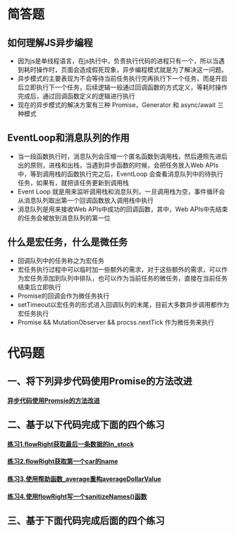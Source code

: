 # 简答题
## 如何理解JS异步编程
- 因为js是单线程语言，在js执行中，负责执行代码的进程只有一个，所以当遇到耗时操作时，页面会造成假死现象，异步编程模式就是为了解决这一问题。
- 异步模式的主要表现为不会等待当前任务执行完再执行下一个任务，而是开启后立即执行下一个任务，后续逻辑一般通过回调函数的方式定义，等耗时操作完成后，通过回调函数定义的逻辑进行执行
- 现在的异步模式的解决方案有三种 Promise，Generator 和 async/await 三种模式

## EventLoop和消息队列的作用
- 当一段函数执行时，消息队列会压缩一个匿名函数到调用栈，然后遵照先进后出的原则，进栈和出栈，当遇到异步函数的时候，会把任务放入Web APIs中，等到调用栈的函数执行完之后，EventLoop 会查看消息队列中的待执行任务，如果有，就把该任务更新到调用栈
- Event Loop 就是用来监听调用栈和消息队列，一旦调用栈为空，事件循环会从消息队列取出第一个回调函数放入调用栈中执行
- 消息队列是用来接收Web APIs中成功的回调函数，其中，Web APIs中先结束的任务会被放到消息队列的第一位

## 什么是宏任务，什么是微任务
- 回调队列中的任务称之为宏任务
- 宏任务执行过程中可以临时加一些额外的需求，对于这些额外的需求，可以作为宏任务添加到队列中排队，也可以作为当前任务的微任务，直接在当前任务结束后立即执行
- Promise的回调会作为微任务执行
- setTimeout以宏任务的形式进入回调队列的末尾，目前大多数异步调用都作为宏任务执行
- Promise && MutationObserver && procss.nextTick 作为微任务来执行
# 代码题
## 一、将下列异步代码使用Promise的方法改进
#### [异步代码使用Promsie的方法改进](./code/01-01.js)
## 二、基于以下代码完成下面的四个练习
#### [练习1.flowRight获取最后一条数据的in_stock](./code/02-01.js)
#### [练习2.flowRight获取第一个car的name](./code/02-02.js)
#### [练习3.使用帮助函数_average重构averageDollarValue](./code.02-03.js)
#### [练习4.使用flowRight写一个sanitizeNames()函数](./code.04.js)
## 三、基于下面代码完成后面的四个练习
